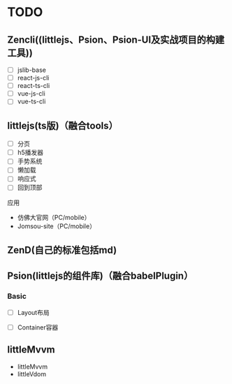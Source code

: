 # TODO

## Zencli((littlejs、Psion、Psion-UI及实战项目的构建工具))
- [ ] jslib-base
- [ ] react-js-cli
- [ ] react-ts-cli
- [ ] vue-js-cli
- [ ] vue-ts-cli

## littlejs(ts版)（融合tools）
- [ ] 分页
- [ ] h5播发器
- [ ] 手势系统
- [ ] 懒加载
- [ ] 响应式
- [ ] 回到顶部

应用
- 仿佛大官网（PC/mobile）
- Jomsou-site（PC/mobile）

## ZenD(自己的标准包括md)

## Psion(littlejs的组件库)（融合babelPlugin）
### Basic
- [ ] Layout布局
- [ ] Container容器


## littleMvvm
- littleMvvm
- littleVdom